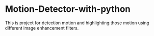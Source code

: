 # Motion-Detector-with-python
This is project for detection motion and highlighting those motion  using different image enhancement filters.
